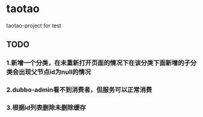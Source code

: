 # taotao
taotao-project for test

## TODO

### 1.新增一个分类，在未重新打开页面的情况下在该分类下面新增的子分类会出现父节点id为null的情况

### 2.dubbo-admin看不到消费者，但服务可以正常消费

### 3.根据id列表删除未删除缓存